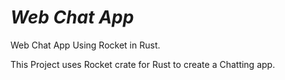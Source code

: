 # *Web Chat App*

Web Chat App Using Rocket in Rust.

This Project uses Rocket crate for Rust to create a Chatting app.